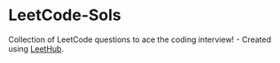 # LeetCode-Sols
Collection of LeetCode questions to ace the coding interview! - Created using [LeetHub](https://github.com/QasimWani/LeetHub).
